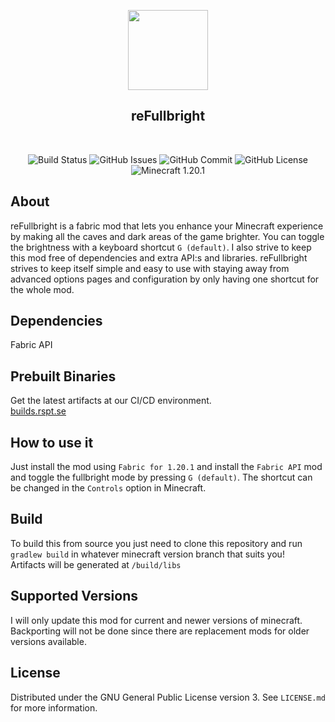 <p align="center"><img src="https://cdn.existnetwork.com/images/refullbright.png" width="128" /></p>
<h2 align="center">reFullbright</h2>
<br>
<p align="center">
    <img src="https://builds.rspt.se/job/refullbright/badge/icon" alt="Build Status" />
    <img src="https://img.shields.io/github/issues/height229/refullbright?label=Issues" alt="GitHub Issues" />
    <img src="https://img.shields.io/github/last-commit/height229/refullbright?label=Last%20Commit" alt="GitHub Commit" />
    <img src="https://img.shields.io/github/license/height229/refullbright?label=License" alt="GitHub License" />
    <img src="https://img.shields.io/badge/Minecraft-1.20.1-success" alt="Minecraft 1.20.1" />
</p>

## About
reFullbright is a fabric mod that lets you enhance your Minecraft experience by making all the caves and dark areas of the game brighter. You can toggle the brightness with a keyboard shortcut `G (default)`. I also strive to keep this mod free of dependencies and extra API:s and libraries. reFullbright strives to keep itself simple and easy to use with staying away from advanced options pages and configuration by only having one shortcut for the whole mod.

## Dependencies
Fabric API

## Prebuilt Binaries
Get the latest artifacts at our CI/CD environment. \
[builds.rspt.se](https://builds.rspt.se/job/refullbright/)

## How to use it
Just install the mod using `Fabric for 1.20.1` and install the `Fabric API` mod and toggle the fullbright mode by pressing `G (default)`. The shortcut can be changed in the `Controls` option in Minecraft.

## Build
To build this from source you just need to clone this repository and run `gradlew build` in whatever minecraft version branch that suits you! \
Artifacts will be generated at `/build/libs`

## Supported Versions
I will only update this mod for current and newer versions of minecraft. Backporting will not be done since there are replacement mods for older versions available.

## License
Distributed under the GNU General Public License version 3. See `LICENSE.md` for more information.
